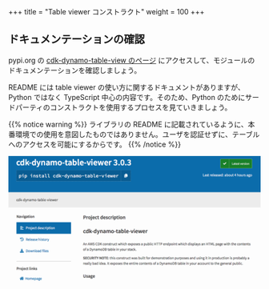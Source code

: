 +++
title = "Table viewer コンストラクト"
weight = 100
+++

## ドキュメンテーションの確認

pypi.org の [cdk-dynamo-table-view のページ](https://pypi.org/project/cdk-dynamo-table-view/)
にアクセスして、モジュールのドキュメンテーションを確認しましょう。

README には table viewer の使い方に関するドキュメントがありますが、Python ではなく TypeScript 中心の内容です。そのため、Python のためにサードパーティのコンストラクトを使用するプロセスを見ていきましょう。

{{% notice warning %}}
ライブラリの README に記載されているように、本番環境での使用を意図したものではありません。ユーザを認証せずに、テーブルへのアクセスを可能にするからです。
{{% /notice %}}

![](./table-viewer-pypi.png)

